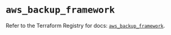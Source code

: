 # `aws_backup_framework`

Refer to the Terraform Registry for docs: [`aws_backup_framework`](https://registry.terraform.io/providers/hashicorp/aws/5.48.0/docs/resources/backup_framework).
